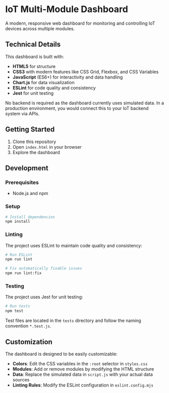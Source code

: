 # IoT Multi-Module Dashboard

A modern, responsive web dashboard for monitoring and controlling IoT devices across multiple modules.

## Technical Details

This dashboard is built with:

- **HTML5** for structure
- **CSS3** with modern features like CSS Grid, Flexbox, and CSS Variables
- **JavaScript** (ES6+) for interactivity and data handling
- **Chart.js** for data visualization
- **ESLint** for code quality and consistency
- **Jest** for unit testing

No backend is required as the dashboard currently uses simulated data. In a production environment, you would connect this to your IoT backend system via APIs.

## Getting Started

1. Clone this repository
2. Open `index.html` in your browser
3. Explore the dashboard

## Development

### Prerequisites

- Node.js and npm

### Setup

```bash
# Install dependencies
npm install
```

### Linting

The project uses ESLint to maintain code quality and consistency:

```bash
# Run ESLint
npm run lint

# Fix automatically fixable issues
npm run lint:fix
```

### Testing

The project uses Jest for unit testing:

```bash
# Run tests
npm test
```

Test files are located in the `tests` directory and follow the naming convention `*.test.js`.

## Customization

The dashboard is designed to be easily customizable:

- **Colors**: Edit the CSS variables in the `:root` selector in `styles.css`
- **Modules**: Add or remove modules by modifying the HTML structure
- **Data**: Replace the simulated data in `script.js` with your actual data sources
- **Linting Rules**: Modify the ESLint configuration in `eslint.config.mjs`
